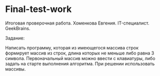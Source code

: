 # Final-test-work
Итоговая проверочная работа. Хоменкова Евгения. IT-специалист. GeekBrains.

Задание:

Написать программу, которая из имеющегося массива строк формирует массив из строк, длина которых не меньше либо равна 3 символа. Первоначальный массив можно ввести с клавиатуры, либо задать на старте выполнения алгоритма. При решении использовать массивы.
